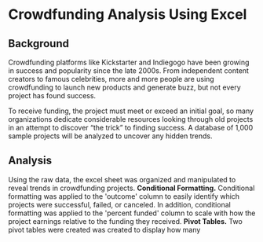 # Crowdfunding Analysis Using Excel

## Background
Crowdfunding platforms like Kickstarter and Indiegogo have been growing in success and popularity since the late 2000s. From independent content creators to famous celebrities, more and more people are using crowdfunding to launch new products and generate buzz, but not every project has found success.

To receive funding, the project must meet or exceed an initial goal, so many organizations dedicate considerable resources looking through old projects in an attempt to discover “the trick” to finding success.  A database of 1,000 sample projects will be analyzed to uncover any hidden trends.

## Analysis
Using the raw data, the excel sheet was organized and manipulated to reveal trends in crowdfunding projects. 
**Conditional Formatting.** Conditional formatting was applied to the 'outcome' column to easily identify which projects were successful, failed, or canceled. In addition, conditional formatting was applied to the 'percent funded' column to scale with how the project  earnings relative to the funding they received. 
**Pivot Tables.** Two pivot tables were created  was created to display how many 
